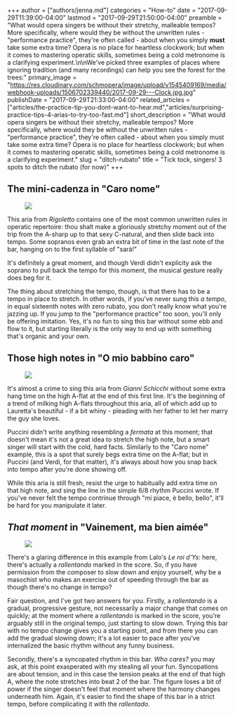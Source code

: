 +++
author = ["authors/jenna.md"]
categories = "How-to"
date = "2017-09-29T11:39:00-04:00"
lastmod = "2017-09-29T21:50:00-04:00"
preamble = "What would opera singers be without their stretchy, malleable tempos? More specifically, where would they be without the unwritten rules - \"performance practice\", they're often called - about when you simply **must** take some extra time? Opera is no place for heartless clockwork; but when it comes to mastering operatic skills, sometimes being a cold metronome is a clarifying experiment.\n\nWe've picked three examples of places where ignoring tradition (and many recordings) can help you see the forest for the trees:"
primary_image = "https://res.cloudinary.com/schmopera/image/upload/v1545409169/media/webhook-uploads/1506702339440/2017-09-29---Clock.jpg.jpg"
publishDate = "2017-09-29T21:33:00-04:00"
related_articles = ["articles/the-practice-tip-you-dont-want-to-hear.md","articles/surprising-practice-tips-4-arias-to-try-too-fast.md"]
short_description = "What would opera singers be without their stretchy, malleable tempos? More specifically, where would they be without the unwritten rules - &quot;performance practice&quot;, they&#039;re often called - about when you simply must take some extra time? Opera is no place for heartless clockwork; but when it comes to mastering operatic skills, sometimes being a cold metronome is a clarifying experiment."
slug = "ditch-rubato"
title = "Tick tock, singers! 3 spots to ditch the rubato (for now)"
+++

## The mini-cadenza in "Caro nome"

<figure data-type="image">

![](https://res.cloudinary.com/schmopera/image/upload/v1545409169/media/webhook-uploads/1506702119015/2017-09-29---Caro-Nome.jpg.jpg)
</figure>

This aria from *Rigoletto* contains one of the most common unwritten rules in operatic repertoire: thou shalt make a gloriously stretchy moment out of the trip from the A-sharp up to that sexy C-natural, and then slide back into tempo. Some sopranos even grab an extra bit of time in the last note of the bar, hanging on to the first syllable of "sarà!"

It's definitely a great moment, and though Verdi didn't explicity ask the soprano to pull back the tempo for this moment, the musical gesture really does beg for it. 

The thing about stretching the tempo, though, is that there has to be a tempo in place to stretch. In other words, if you've never sung this *a tempo*, in equal sixteenth notes with zero rubato, you don't really know what you're jazzing up. If you jump to the "performance practice" too soon, you'll only be offering imitation. Yes, it's no fun to sing this bar without some ebb and flow to it, but starting literally is the only way to end up with something that's organic and your own. 

## Those high notes in "O mio babbino caro"

<figure data-type="image">

![](https://res.cloudinary.com/schmopera/image/upload/v1545409169/media/webhook-uploads/1506702126833/2017-09-29---Babbino.jpg.jpg)
</figure>

It's almost a crime to sing this aria from *Gianni Schicchi* without some extra hang time on the high A-flat at the end of this first line. It's the beginning of a trend of milking high A-flats throughout this aria, all of which add up to Lauretta's beautiful - if a bit whiny - pleading with her father to let her marry the guy she loves. 

Puccini didn't write anything resembling a *fermata* at this moment; that doesn't mean it's not a great idea to stretch the high note, but a smart singer will start with the cold, hard facts. Similarly to the "Caro nome" example, this is a spot that surely begs extra time on the A-flat; but in Puccini (and Verdi, for that matter), it's always about how you snap back into tempo after you're done showing off.

While this aria is still fresh, resist the urge to habitually add extra time on that high note, and sing the line in the simple 6/8 rhythm Puccini wrote. If you've never felt the tempo contrinue through "mi piace, è bello, bello", it'll be hard for you manipulate it later.

## *That moment* in "Vainement, ma bien aimée"

<figure data-type="image">

![](https://res.cloudinary.com/schmopera/image/upload/v1545409169/media/webhook-uploads/1506702132491/2017-09-29---Vainement.jpg.jpg)
</figure>

There's a glaring difference in this example from Lalo's *Le roi d'Ys*: here, there's actually a *rallentando* marked in the score. So, if you have permission from the composer to slow down and enjoy yourself, why be a masochist who makes an exercise out of speeding through the bar as though there's no change in tempo?

Fair question, and I've got two answers for you. Firstly, a *rallentando* is a gradual, progressive gesture, not necessarily a major change that comes on quickly; at the moment where a *rallentando* is marked in the score, you're arguably still in the original tempo, just starting to slow down. Trying this bar with no tempo change gives you a starting point, and from there you can add the gradual slowing down; it's a lot easier to pace after you've internalized the basic rhythm without any funny business.

Secondly, there's a syncopated rhythm in this bar. *Who cares?* you may ask, at this point exasperated with my stealing all your fun. Syncopations are about tension, and in this case the tension peaks at the end of that high A, where the note stretches into beat 2 of the bar. The figure loses a bit of power if the singer doesn't feel that moment where the harmony changes underneath him. Again, it's easier to find the shape of this bar in a strict tempo, before complicating it with the *rallentado*.


